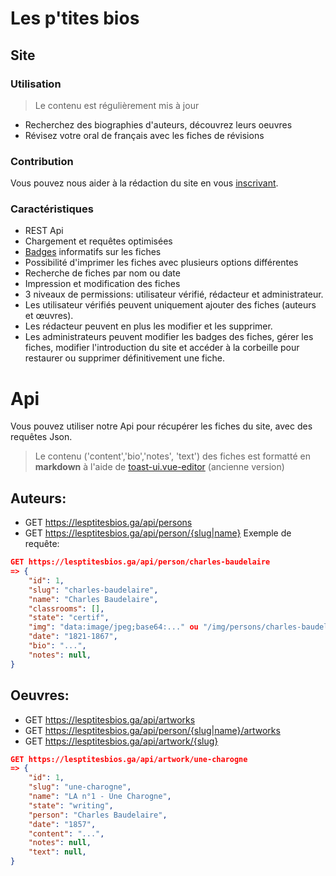 # Les p'tites bios

## Site
### Utilisation
> Le contenu est régulièrement mis à jour
- Recherchez des biographies d'auteurs, découvrez leurs oeuvres
- Révisez votre oral de français avec les fiches de révisions

### Contribution
Vous pouvez nous aider à la rédaction du site en vous [inscrivant](https://lesptitesbios.ga/register). 

### Caractéristiques
- REST Api
- Chargement et requêtes optimisées
- [Badges](https://lesptitesbios.ga/badges) informatifs sur les fiches
- Possibilité d'imprimer les fiches avec plusieurs options différentes
- Recherche de fiches par nom ou date
- Impression et modification des fiches
- 3 niveaux de permissions: utilisateur vérifié, rédacteur et administrateur.
- Les utilisateur vérifiés peuvent uniquement ajouter des fiches (auteurs et œuvres).
- Les rédacteur peuvent en plus les modifier et les supprimer.
- Les administrateurs peuvent modifier les badges des fiches, gérer les fiches, modifier l'introduction du site et accéder à la corbeille pour restaurer ou supprimer définitivement une fiche.

# Api
Vous pouvez utiliser notre Api pour récupérer les fiches du site, avec des requêtes Json.
> Le contenu ('content','bio','notes', 'text') des fiches est formatté en **markdown** à l'aide de [toast-ui.vue-editor](https://github.com/nhn/toast-ui.vue-editor) (ancienne version)

## Auteurs: 
- GET https://lesptitesbios.ga/api/persons
- GET https://lesptitesbios.ga/api/person/{slug|name}
Exemple de requête:
```json
GET https://lesptitesbios.ga/api/person/charles-baudelaire
=> {
    "id": 1,
    "slug": "charles-baudelaire",
    "name": "Charles Baudelaire",
    "classrooms": [],
    "state": "certif",
    "img": "data:image/jpeg;base64:..." ou "/img/persons/charles-baudelaire.png",
    "date": "1821-1867",
    "bio": "...",
    "notes": null,
}
```

## Oeuvres: 
- GET https://lesptitesbios.ga/api/artworks
- GET https://lesptitesbios.ga/api/person/{slug|name}/artworks
- GET https://lesptitesbios.ga/api/artwork/{slug}
```json
GET https://lesptitesbios.ga/api/artwork/une-charogne
=> {
    "id": 1,
    "slug": "une-charogne",
    "name": "LA n°1 - Une Charogne",
    "state": "writing",
    "person": "Charles Baudelaire",
    "date": "1857",
    "content": "...",
    "notes": null,
    "text": null,
}
```
